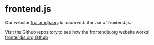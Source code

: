 # frontend.js
Our website [frontendjs.org](https://frontendjs.org) is made with the use of frontend.js.

Visit the Github repository to see how the frontendjs.org website works!
[frontendjs.org Github](https://github.com/damiantoczek/frontendjs.org)
